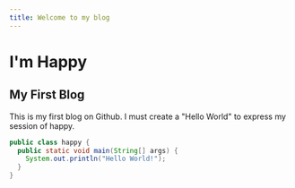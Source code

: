 ```yaml
---
title: Welcome to my blog
---
```


# I'm Happy

## My First Blog

This is my first blog on Github. I must create a "Hello World" to express my session of happy.

``` java
public class happy {
  public static void main(String[] args) {
    System.out.println("Hello World!");
  }
}
```
